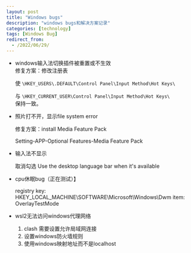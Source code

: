 ```yaml
---
layout: post
title: "Windows bugs"
description: "windows bugs和解决方案记录"
categories: [technology]
tags: [Windows Bug]
redirect_from:
  - /2022/06/29/
---
```


- windows输入法切换插件被重置或不生效  
    修复方案：修改注册表  

    使 `\HKEY_USERS\.DEFAULT\Control Panel\Input Method\Hot Keys\`  

    与 `\HKEY_CURRENT_USER\Control Panel\Input Method\Hot Keys\`  
    保持一致。


- 照片打不开，显示file system error

    修复方案：install Media Feature Pack

    Setting-APP-Optional Features-Media Feature Pack

- 输入法不显示

    取消勾选 Use the desktop language bar when it's available

- cpu休眠bug（正在测试）】

    registry key: HKEY_LOCAL_MACHINE\SOFTWARE\Microsoft\Windows\Dwm
    item: OverlayTestMode

- wsl2无法访问windows代理网络

    1. clash 需要设置允许局域网连接
    2. 设置windows防火墙规则
    3. 使用windows映射地址而不是localhost